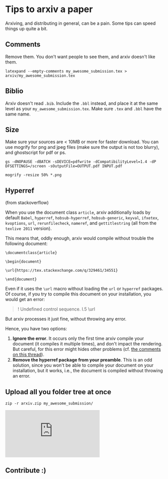 # Tips to arxiv a paper

Arxiving, and distributing in general, can be a pain. Some tips can speed things up quite a bit.

## Comments

Remove them. You don't want people to see them, and arxiv doesn't like them.

```shell
latexpand --empty-comments my_awesome_submission.tex > arxiv/my_awesome_submission.tex
```

## Biblio

Arxiv doesn't read ```.bib```. Include the ```.bbl``` instead, and place it at the same level as your ```my_awesome_submission.tex```. Make sure ```.tex``` and ```.bbl``` have the same name.

## Size

Make sure your sources are < 10MB or more for faster download. You can use mogrify for png and jpeg files (make sure the output is not too blurry), and ghostscript for pdf or ps.

```shell
gs -dNOPAUSE -dBATCH -sDEVICE=pdfwrite -dCompatibilityLevel=1.4 -dP DFSETTINGS=/screen -sOutputFile=OUTPUT.pdf INPUT.pdf
```

```shell
mogrify -resize 50% *.png 
```



## Hyperref 

(from stackoverflow)

When you use the document class `article`, arxiv additionally loads by default `Babel`, `hyperref`, `hobsub-hyperref`, `hobsub-generic`, `keyval`, `ifxetex`, `kvoptions`, `url`, `rerunfilecheck`, `nameref`, and `gettitlestring` (all from the `texlive 2011` version).

This means that, oddly enough, arxiv would compile without trouble the following document:

```
\documentclass{article}

\begin{document}

\url{https://tex.stackexchange.com/q/329461/34551}

\end{document}
```

Even if it uses the `\url` macro without loading the `url` or `hyperref` packages. Of course, if you try to compile this document on your installation, you would get an error:

> ! Undefined control sequence.
> l.5 \url

But arxiv processes it just fine, without throwing any error.

Hence, you have two options:

1. **Ignore the error**. It occurs only the first time arxiv compile your document (it compiles it multiple times), and don't impact the rendering. But careful, for this error might hides other problems (cf. [the comments on this thread](https://tex.stackexchange.com/q/251628/34551)).
2. **Remove the hyperref package from your preamble**. This is an odd solution, since you won't be able to compile your document on your installation, but it works, i.e., the document is compiled without throwing an error.




## Upload all you folder tree at once

```shell
zip -r arxiv.zip my_awesome_submission/
```

[![Analytics](https://ga-beacon.appspot.com/UA-91308638-2/github.com/ThibaultGROUEIX/workflow_and_installs/arxiv.md?pixel)](https://github.com/ThibaultGROUEIX/workflow_and_installs/)

## Contribute :)

